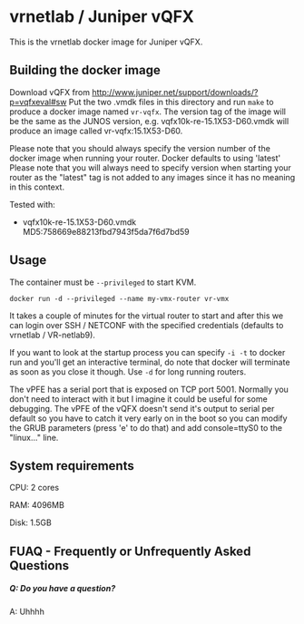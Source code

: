 vrnetlab / Juniper vQFX
=======================
This is the vrnetlab docker image for Juniper vQFX.

Building the docker image
-------------------------
Download vQFX from http://www.juniper.net/support/downloads/?p=vqfxeval#sw
Put the two .vmdk files in this directory and run `make` to produce a docker
image named `vr-vqfx`. The version tag of the image will be the same as the
JUNOS version, e.g. vqfx10k-re-15.1X53-D60.vmdk will produce an image called
vr-vqfx:15.1X53-D60.

Please note that you should always specify the version number of the docker
image when running your router. Docker defaults to using 'latest' 
Please note that you will always need to specify version when starting your
router as the "latest" tag is not added to any images since it has no meaning
in this context.

Tested with:
 * vqfx10k-re-15.1X53-D60.vmdk  MD5:758669e88213fbd7943f5da7f6d7bd59

Usage
-----
The container must be `--privileged` to start KVM.
```
docker run -d --privileged --name my-vmx-router vr-vmx
```
It takes a couple of minutes for the virtual router to start and after this we
can login over SSH / NETCONF with the specified credentials (defaults to
vrnetlab / VR-netlab9).

If you want to look at the startup process you can specify `-i -t` to docker
run and you'll get an interactive terminal, do note that docker will terminate
as soon as you close it though. Use `-d` for long running routers.

The vPFE has a serial port that is exposed on TCP port 5001. Normally you don't
need to interact with it but I imagine it could be useful for some debugging.
The vPFE of the vQFX doesn't send it's output to serial per default so you have
to catch it very early on in the boot so you can modify the GRUB parameters
(press 'e' to do that) and add console=ttyS0 to the "linux..." line.

System requirements
-------------------
CPU: 2 cores

RAM: 4096MB

Disk: 1.5GB

FUAQ - Frequently or Unfrequently Asked Questions
-------------------------------------------------
##### Q: Do you have a question?
A: Uhhhh
